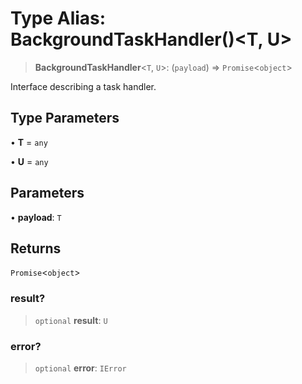 # Type Alias: BackgroundTaskHandler()\<T, U\>

> **BackgroundTaskHandler**\<`T`, `U`\>: (`payload`) => `Promise`\<`object`\>

Interface describing a task handler.

## Type Parameters

• **T** = `any`

• **U** = `any`

## Parameters

• **payload**: `T`

## Returns

`Promise`\<`object`\>

### result?

> `optional` **result**: `U`

### error?

> `optional` **error**: `IError`
